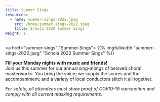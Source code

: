 ```yaml
---
title: Summer Sings
resources:
  - name: summer-sings-2022.jpeg
    src: /home/summer-sings-2022.jpeg
    title: Schola 2022 Summer Sings
weight: 1
---
```


<a href="summer-sings" "Summer Sings">
{{% imgfullwidth "summer-sings-2022.jpeg" "Schola 2022 Summer Sings" %}}
</a>

**Fill your Monday nights with music and friends!**<br>
 Join us this summer for our annual sing-alongs of beloved choral masterworks.
 You bring the voice; we supply the scores and the accompaniment; and a variety of local conductors stitch it all
 together.
 
 _For safety, all attendees must show proof of COVID-19 vaccination and comply with all current masking requirements._
